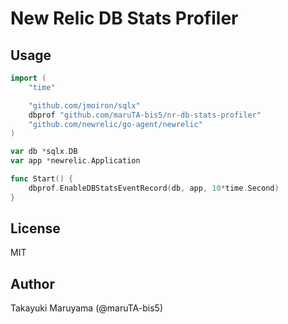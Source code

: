 # New Relic DB Stats Profiler

## Usage
```go
import (
    "time"

    "github.com/jmoiron/sqlx"
    dbprof "github.com/maruTA-bis5/nr-db-stats-profiler"
    "github.com/newrelic/go-agent/newrelic"
)

var db *sqlx.DB
var app *newrelic.Application

func Start() {
    dbprof.EnableDBStatsEventRecord(db, app, 10*time.Second)
}
```

## License
MIT


## Author
Takayuki Maruyama (@maruTA-bis5)

